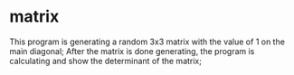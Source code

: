 # matrix
This program is generating a random 3x3 matrix with the value of 1 on the main diagonal;
After the matrix is done generating, the program is calculating and show the determinant of the matrix;